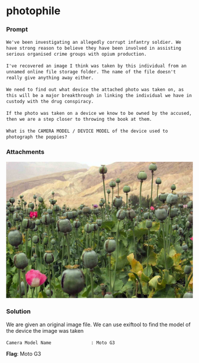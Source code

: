 # photophile

### Prompt
```
We've been investigating an allegedly corrupt infantry soldier. We have strong reason to believe they have been involved in assisting serious organised crime groups with opium production.

I've recovered an image I think was taken by this individual from an unnamed online file storage folder. The name of the file doesn't really give anything away either.

We need to find out what device the attached photo was taken on, as this will be a major breakthrough in linking the individual we have in custody with the drug conspiracy.

If the photo was taken on a device we know to be owned by the accused, then we are a step closer to throwing the book at them.

What is the CAMERA MODEL / DEVICE MODEL of the device used to photograph the poppies?
```

### Attachments
![Attachment1](attachments/DCIM453.jpg)

### Solution
We are given an original image file.
We can use exiftool to find the model of the device the image was taken

`Camera Model Name               : Moto G3`

**Flag**: Moto G3
